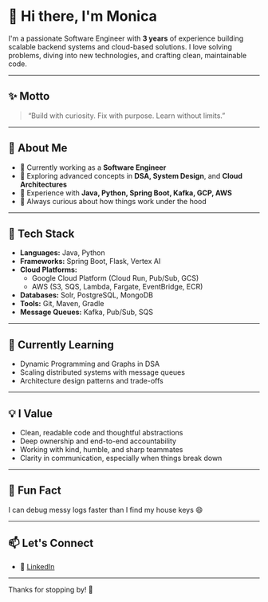 # 👋 Hi there, I'm Monica

I'm a passionate Software Engineer with **3 years** of experience building scalable backend systems and cloud-based solutions. I love solving problems, diving into new technologies, and crafting clean, maintainable code.

---

## ✨ Motto

> “Build with curiosity. Fix with purpose. Learn without limits.”

---

## 🚀 About Me

- 🔭 Currently working as a **Software Engineer**  
- 🌱 Exploring advanced concepts in **DSA, System Design**, and **Cloud Architectures**  
- 💼 Experience with **Java, Python, Spring Boot, Kafka, GCP, AWS**  
- 🧠 Always curious about how things work under the hood  

---

## 🧰 Tech Stack

- **Languages:** Java, Python  
- **Frameworks:** Spring Boot, Flask, Vertex AI  
- **Cloud Platforms:**  
  - Google Cloud Platform (Cloud Run, Pub/Sub, GCS)  
  - AWS (S3, SQS, Lambda, Fargate, EventBridge, ECR)
- **Databases:** Solr, PostgreSQL, MongoDB
- **Tools:** Git, Maven, Gradle
- **Message Queues:** Kafka, Pub/Sub, SQS  

---

## 🌱 Currently Learning

- Dynamic Programming and Graphs in DSA  
- Scaling distributed systems with message queues  
- Architecture design patterns and trade-offs

---

## 💡 I Value

- Clean, readable code and thoughtful abstractions  
- Deep ownership and end-to-end accountability  
- Working with kind, humble, and sharp teammates  
- Clarity in communication, especially when things break down

---

## 🎯 Fun Fact

I can debug messy logs faster than I find my house keys 😄

---

## 📫 Let's Connect

- 💬 [LinkedIn](https://www.linkedin.com/in/monica-sathish-kumar/)  

---

Thanks for stopping by! 🌟
